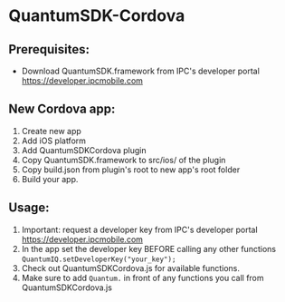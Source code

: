 # QuantumSDK-Cordova

## Prerequisites:
* Download QuantumSDK.framework from IPC's developer portal https://developer.ipcmobile.com

## New Cordova app:
1. Create new app
2. Add iOS platform
3. Add QuantumSDKCordova plugin
4. Copy QuantumSDK.framework to src/ios/ of the plugin
5. Copy build.json from plugin's root to new app's root folder
6. Build your app.

## Usage:
1. Important: request a developer key from IPC's developer portal https://developer.ipcmobile.com
2. In the app set the developer key BEFORE calling any other functions `QuantumIQ.setDeveloperKey("your_key");`
3. Check out QuantumSDKCordova.js for available functions.
4. Make sure to add `Quantum.` in front of any functions you call from QuantumSDKCordova.js 
